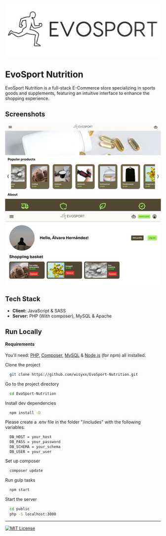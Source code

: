 <img src="public/build/img/EvoSportLogo.svg" 
        alt="logo" 
        width="1000" 
        height="auto" 
        style="display: block; margin: 0 auto" 
  />


# EvoSport Nutrition

EvoSport Nutrition is a full-stack E-Commerce store specializing in sports goods and supplements, featuring an intuitive interface to enhance the shopping experience.


## Screenshots
<img src="screenshots/landing-page-desktop.png" width="770px" height="auto"> <img src="screenshots/user-page.png" width="770px" height="auto">

## Tech Stack

- **Client:** JavaScript & SASS
- **Server:** PHP (With composer), MySQL & Apache
## Run Locally

#### Requirements
You'll need: [PHP](https://www.php.net/downloads.php), [Composer](https://getcomposer.org/), [MySQL](https://dev.mysql.com/downloads/installer/) & [Node.js](https://nodejs.org/en) (for npm) all installed.

Clone the project

```bash
  git clone https://github.com/wisyxx/EvoSport-Nutrition.git
```

Go to the project directory

```bash
  cd EvoSport-Nutrition
```

Install dev dependencies

```bash
  npm install -D
```
Please create a .env file in the folder "/includes" with the following variables:

```env
  DB_HOST = your_host
  DB_PASS = your_password
  DB_SCHEMA = your_schema
  DB_USER = your_user
```

Set up composer

```bash
  composer update
```

Run gulp tasks

```bash
  npm start
```

Start the server

```bash
  cd public
  php -S localhost:3000
```
---
[![MIT License](https://img.shields.io/badge/License-MIT-green.svg)](https://choosealicense.com/licenses/mit/)
